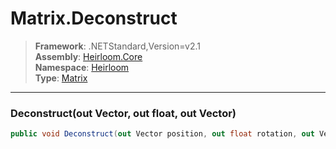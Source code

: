 # Matrix.Deconstruct

> **Framework**: .NETStandard,Version=v2.1  
> **Assembly**: [Heirloom.Core][0]  
> **Namespace**: [Heirloom][0]  
> **Type**: [Matrix][1]  

--------------------------------------------------------------------------------

### Deconstruct(out Vector, out float, out Vector)

```cs
public void Deconstruct(out Vector position, out float rotation, out Vector scale)
```

[0]: ..\Heirloom.Core.md
[1]: Heirloom.Matrix.md
